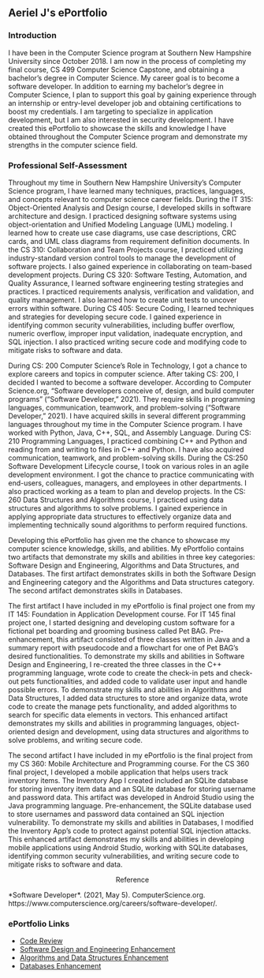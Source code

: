 ## Aeriel J's ePortfolio


### Introduction
I have been in the Computer Science program at Southern New Hampshire University since October 2018. I am now in the process of completing my final course, CS 499 Computer Science Capstone, and obtaining a bachelor’s degree in Computer Science. My career goal is to become a software developer. In addition to earning my bachelor’s degree in Computer Science, I plan to support this goal by gaining experience through an internship or entry-level developer job and obtaining certifications to boost my credentials. I am targeting to specialize in application development, but I am also interested in security development. I have created this ePortfolio to showcase the skills and knowledge I have obtained throughout the Computer Science program and demonstrate my strengths in the computer science field.

### Professional Self-Assessment
Throughout my time in Southern New Hampshire University’s Computer Science program, I have learned many techniques, practices, languages, and concepts relevant to computer science career fields. During the IT 315: Object-Oriented Analysis and Design course, I developed skills in software architecture and design. I practiced designing software systems using object-orientation and Unified Modeling Language (UML) modeling. I learned how to create use case diagrams, use case descriptions, CRC cards, and UML class diagrams from requirement definition documents. In the CS 310: Collaboration and Team Projects course, I practiced utilizing industry-standard version control tools to manage the development of software projects. I also gained experience in collaborating on team-based development projects. During CS 320: Software Testing, Automation, and Quality Assurance, I learned software engineering testing strategies and practices. I practiced requirements analysis, verification and validation, and quality management. I also learned how to create unit tests to uncover errors within software. During CS 405: Secure Coding, I learned techniques and strategies for developing secure code. I gained experience in identifying common security vulnerabilities, including buffer overflow, numeric overflow, improper input validation, inadequate encryption, and SQL injection. I also practiced writing secure code and modifying code to mitigate risks to software and data. 

During CS: 200 Computer Science’s Role in Technology, I got a chance to explore careers and topics in computer science. After taking CS: 200, I decided I wanted to become a software developer. According to Computer Science.org, “Software developers conceive of, design, and build computer programs” (“Software Developer,” 2021). They require skills in programming languages, communication, teamwork, and problem-solving (“Software Developer,” 2021). I have acquired skills in several different programming languages throughout my time in the Computer Science program. I have worked with Python, Java, C++, SQL, and Assembly Language. During CS: 210 Programming Languages, I practiced combining C++ and Python and reading from and writing to files in C++ and Python. I have also acquired communication, teamwork, and problem-solving skills. During the CS:250 Software Development Lifecycle course, I took on various roles in an agile development environment. I got the chance to practice communicating with end-users, colleagues, managers, and employees in other departments. I also practiced working as a team to plan and develop projects. In the CS: 260 Data Structures and Algorithms course, I practiced using data structures and algorithms to solve problems. I gained experience in applying appropriate data structures to effectively organize data and implementing technically sound algorithms to perform required functions.

Developing this ePortfolio has given me the chance to showcase my computer science knowledge, skills, and abilities. My ePortfolio contains two artifacts that demonstrate my skills and abilities in three key categories: Software Design and Engineering, Algorithms and Data Structures, and Databases. The first artifact demonstrates skills in both the Software Design and Engineering category and the Algorithms and Data structures category. The second artifact demonstrates skills in Databases. 

The first artifact I have included in my ePortfolio is final project one from my IT 145: Foundation in Application Development course. For IT 145 final project one, I started designing and developing custom software for a fictional pet boarding and grooming business called Pet BAG. Pre-enhancement, this artifact consisted of three classes written in Java and a summary report with pseudocode and a flowchart for one of Pet BAG’s desired functionalities. To demonstrate my skills and abilities in Software Design and Engineering, I re-created the three classes in the C++ programming language, wrote code to create the check-in pets and check-out pets functionalities, and added code to validate user input and handle possible errors. To demonstrate my skills and abilities in Algorithms and Data Structures, I added data structures to store and organize data, wrote code to create the manage pets functionality, and added algorithms to search for specific data elements in vectors. This enhanced artifact demonstrates my skills and abilities in programming languages, object-oriented design and development, using data structures and algorithms to solve problems, and writing secure code. 

The second artifact I have included in my ePortfolio is the final project from my CS 360: Mobile Architecture and Programming course. For the CS 360 final project, I developed a mobile application that helps users track inventory items. The Inventory App I created included an SQLite database for storing inventory item data and an SQLite database for storing username and password data. This artifact was developed in Android Studio using the Java programming language. Pre-enhancement, the SQLite database used to store usernames and password data contained an SQL injection vulnerability. To demonstrate my skills and abilities in Databases, I modified the Inventory App’s code to protect against potential SQL injection attacks. This enhanced artifact demonstrates my skills and abilities in developing mobile applications using Android Studio, working with SQLite databases, identifying common security vulnerabilities, and writing secure code to mitigate risks to software and data.

<p align="center">
  Reference
 </p>
 *Software Developer*. (2021, May 5). ComputerScience.org. https://www.computerscience.org/careers/software-developer/.

### ePortfolio Links
- [Code Review](https://aerielj.github.io/CodeReview.html)
- [Software Design and Engineering Enhancement](https://aerielj.github.io/SoftwareDesignAndEngineering.html)
- [Algorithms and Data Structures Enhancement](https://aerielj.github.io/AlgorithmsAndDataStructures.html)
- [Databases Enhancement](https://aerielj.github.io/DatabasesEnhancement.html)

